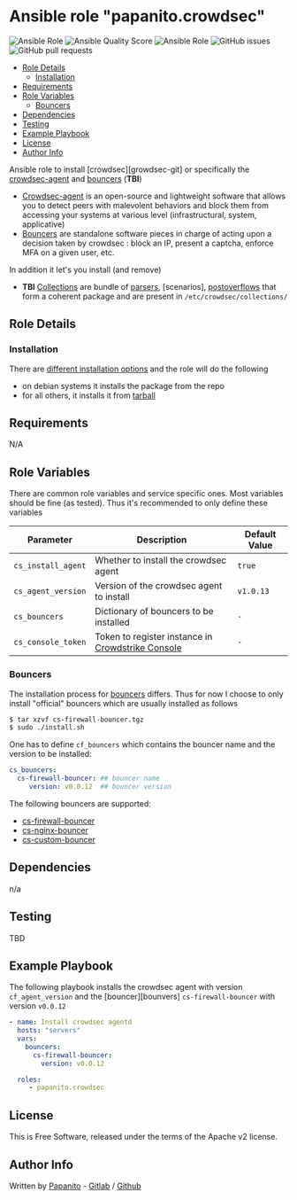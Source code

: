# Ansible role "papanito.crowdsec" <!-- omit in toc -->

![Ansible Role](https://img.shields.io/ansible/role/46965) ![Ansible Quality Score](https://img.shields.io/ansible/quality/46965) ![Ansible Role](https://img.shields.io/ansible/role/d/46965) ![GitHub issues](https://img.shields.io/github/issues/papanito/ansible-role-crowdsec) ![GitHub pull requests](https://img.shields.io/github/issues-pr/papanito/ansible-role-crowdsec)

- [Role Details](#role-details)
  - [Installation](#installation)
- [Requirements](#requirements)
- [Role Variables](#role-variables)
  - [Bouncers](#bouncers)
- [Dependencies](#dependencies)
- [Testing](#testing)
- [Example Playbook](#example-playbook)
- [License](#license)
- [Author Info](#author-info)

Ansible role to install [crowdsec][growdsec-git] or specifically the [crowdsec-agent][crowdsec-git] and [bouncers][crowdsec-hub] (**TBI**)

- [Crowdsec-agent][crowdsec-git] is an open-source and lightweight software that allows you to detect peers with malevolent behaviors and block them from accessing your systems at various level (infrastructural, system, applicative)
- [Bouncers][bouncers] are standalone software pieces in charge of acting upon a decision taken by crowdsec : block an IP, present a captcha, enforce MFA on a given user, etc.

In addition it let's you install (and remove)

- **TBI** [Collections][collections] are bundle of [parsers], [scenarios], [postoverflows] that form a coherent package and are present in `/etc/crowdsec/collections/`

## Role Details

### Installation

There are [different installation options][installation] and the role will do the following

- on debian systems it installs the package from the repo
- for all others, it installs it from [tarball](https://doc.crowdsec.net/Crowdsec/v1/getting_started/installation/#using-the-unattended-wizard)

## Requirements

N/A

## Role Variables

There are common role variables and service specific ones. Most variables should be fine (as tested). Thus it's recommended to only define these variables

|Parameter|Description|Default Value|
|---------|-----------|-------------|
|`cs_install_agent`|Whether to install the crowdsec agent|`true`|
|`cs_agent_version`|Version of the crowdsec agent to install|`v1.0.13`|
|`cs_bouncers`|Dictionary of bouncers to be installed|`-`|
|`cs_console_token`|Token to register instance in [Crowdstrike Console](https://app.crowdsec.net)|`-`|

### Bouncers

The installation process for [bouncers] differs. Thus for now I choose to only install "official" bouncers which are usually installed as follows

```bash
$ tar xzvf cs-firewall-bouncer.tgz
$ sudo ./install.sh
```

One has to define `cf_bouncers` which contains the bouncer name and the version to be installed:

```yaml
cs_bouncers:
  cs-firewall-bouncer: ## bouncer name
     version: v0.0.12  ## bouncer version
```

The following bouncers are supported:

- [cs-firewall-bouncer](https://hub.crowdsec.net/author/crowdsecurity/bouncers/cs-firewall-bouncer)
- [cs-nginx-bouncer](https://hub.crowdsec.net/author/crowdsecurity/bouncers/cs-nginx-bouncer)
- [cs-custom-bouncer](https://hub.crowdsec.net/author/crowdsecurity/bouncers/cs-custom-bouncer)


## Dependencies

n/a

## Testing

TBD

## Example Playbook

The following playbook installs the crowdsec agent with version `cf_agent_version` and the [bouncer][bounvers] `cs-firewall-bouncer` with version `v0.0.12`

```yml
- name: Install crowdsec agentd
  hosts: "servers"
  vars:
    bouncers:
      cs-firewall-bouncer:
        version: v0.0.12

  roles:
     - papanito.crowdsec
```

## License

This is Free Software, released under the terms of the Apache v2 license.

## Author Info

Written by [Papanito](https://wyssmann.com) - [Gitlab](https://gitlab.com/papanito) / [Github](https://github.com/papanito)


[crowdsec-doc]: https://doc.crowdsec.net/
[crowdsec-git]: https://github.com/crowdsecurity/crowdsec
[crowdsec-hub]: https://hub.crowdsec.net/
[installation]: https://doc.crowdsec.net/Crowdsec/v1/getting_started/installation/#
[csli alerts]: https://docs.crowdsec.net/Crowdsec/v1/cscli/cscli_alerts/
[bouncers]: https://docs.crowdsec.net/Crowdsec/v1/bouncers/
[cscli bouncers]: https://docs.crowdsec.net/Crowdsec/v1/cscli/cscli_bouncers/
[collections]: https://docs.crowdsec.net/v1.X/docs/references/collections/
[cscli collections]: https://docs.crowdsec.net/Crowdsec/v1/cscli/cscli_collections/
[parsers]: https://docs.crowdsec.net/v0.3.X/docs/references/parsers/
[cscli parsers]: https://docs.crowdsec.net/Crowdsec/v1/cscli/cscli_parsers/
[decisions]: https://docs.crowdsec.net/v1.X/docs/references/decisions/
[Decision object documentation]: https://pkg.go.dev/github.com/crowdsecurity/crowdsec/pkg/models#Decision
[cscli decisions]: https://docs.crowdsec.net/Crowdsec/v1/cscli/cscli_decisions/
[postoverflows]: https://docs.crowdsec.net/Crowdsec/v1/getting_started/concepts/#postoverflows
[cscli postoverflows]: https://docs.crowdsec.net/Crowdsec/v1/cscli/cscli_postoverflows/